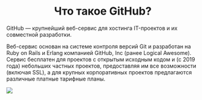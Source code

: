 <body>
  <center>
    <h1> Что такое GitHub? </h1>
  </center>
    GitHub — крупнейший веб-сервис для хостинга IT-проектов и их совместной разработки.
    <p>Веб-сервис основан на системе контроля версий Git и разработан на Ruby on Rails и Erlang компанией GitHub, Inc (ранее Logical Awesome). Сервис бесплатен для проектов с             открытым исходным кодом и (с 2019 года) небольших частных проектов, предоставляя им все возможности (включая SSL), а для крупных корпоративных проектов предлагаются               различные платные тарифные планы.</p>
   <img src="https://www.faithful3d.team/image/home/github_banner.jpg" />
  </body>
